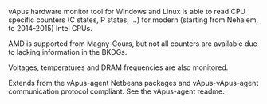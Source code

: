 vApus hardware monitor tool for Windows and Linux is able to read CPU specific counters (C states, P states, ...) for modern (starting from Nehalem, to 2014-2015) Intel CPUs.

AMD is supported from Magny-Cours, but not all counters are available due to lacking information in the BKDGs.

Voltages, temperatures and DRAM frequencies are also monitored.

Extends from the vApus-agent Netbeans packages and vApus-vApus-agent communication protocol compliant. See the vApus-agent readme.